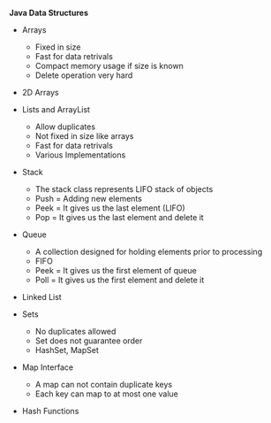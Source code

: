**Java Data Structures**

- Arrays
    + Fixed in size
    + Fast for data retrivals
    + Compact memory usage if size is known
    + Delete operation very hard
  
- 2D Arrays

- Lists and ArrayList
    + Allow duplicates
    + Not fixed in size like arrays
    + Fast for data retrivals
    + Various Implementations
  
- Stack
  + The stack class represents LIFO stack of objects
  + Push = Adding new elements
  + Peek = It gives us the last element (LIFO)
  + Pop = It gives us the last element and delete it

- Queue
  + A collection designed for holding elements prior to processing
  + FIFO
  + Peek = It gives us the first element of queue
  + Poll = It gives us the first element and delete it
  
- Linked List

- Sets
  + No duplicates allowed
  + Set does not guarantee order
  + HashSet, MapSet
  
- Map Interface
  + A map can not contain duplicate keys
  + Each key can map to at most one value

- Hash Functions
